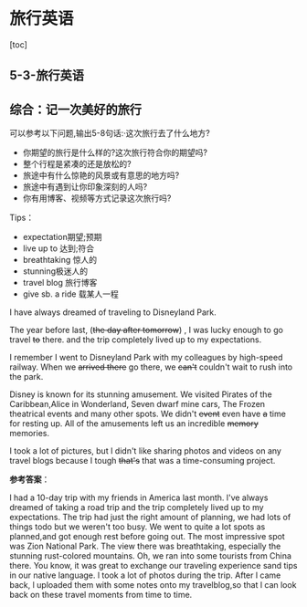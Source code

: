 # 旅行英语

[toc]

## 5-3-旅行英语

## 综合：记一次美好的旅行


可以参考以下问题,输出5-8句话:·这次旅行去了什么地方?

- 你期望的旅行是什么样的?这次旅行符合你的期望吗?
- 整个行程是紧凑的还是放松的?
- 旅途中有什么惊艳的风景或有意思的地方吗?
- 旅途中有遇到让你印象深刻的人吗?
- 你有用博客、视频等方式记录这次旅行吗?



Tips：

- expectation期望;预期
- live up to 达到;符合
- breathtaking 惊人的
- stunning极迷人的
- travel blog 旅行博客
- give sb. a ride 载某人一程



I have always dreamed of traveling to Disneyland Park. 

The year before last, (~~the day after tomorrow~~) , I was lucky enough to go travel ~~to~~ there. and the trip completely lived up to my expectations. 

I remember I went to Disneyland Park with my colleagues by high-speed railway. When we ~~arrived there~~ go there, we ~~can't~~ couldn't wait to rush into the park. 

Disney is known for its stunning amusement. We visited Pirates of the Caribbean,Alice in Wonderland, Seven dwarf mine cars, The Frozen theatrical events and many other spots. We didn't ~~event~~ even have ~~a~~ time for resting up. All of the amusements left us an incredible ~~memory~~ memories.

I took a lot of pictures, but I didn't like sharing photos and videos on any travel blogs because I tough ~~that's~~ that was a time-consuming project.



**参考答案**：

l had a 10-day trip with my friends in America last month. l've always dreamed of taking a road trip and the trip completely lived up to my expectations. The trip had just the right  amount of planning, we had lots of things todo but we weren't too busy. We went to quite a lot spots as planned,and got enough rest before going out. The most impressive spot was Zion National Park. The view there was breathtaking, especially the stunning rust-colored mountains. Oh, we ran into some tourists from China there. You know, it was great to exchange our traveling experience sand tips in our native language. l took a lot of photos during the trip. After l came back, l uploaded them with some notes onto my travelblog,so that l can look back on these travel moments from time to time.


